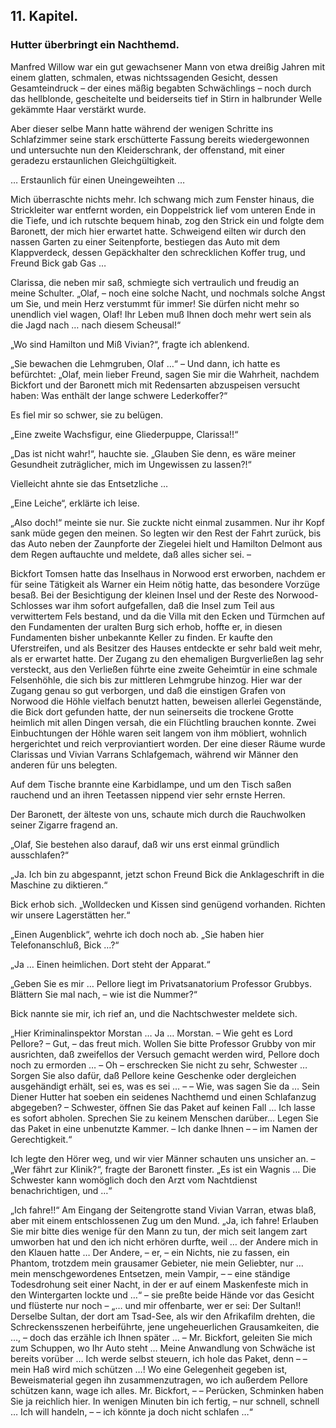 <h2>11. Kapitel.</h2>
<h3>Hutter überbringt ein Nachthemd.</h3>

Manfred Willow war ein gut gewachsener Mann von etwa dreißig Jahren mit einem
glatten, schmalen, etwas nichtssagenden Gesicht, dessen Gesamteindruck – der
eines mäßig begabten Schwächlings – noch durch das hellblonde, gescheitelte und
beiderseits tief in Stirn in halbrunder Welle gekämmte Haar verstärkt wurde.

Aber dieser selbe Mann hatte während der wenigen Schritte ins Schlafzimmer
seine stark erschütterte Fassung bereits wiedergewonnen und untersuchte nun den
Kleiderschrank, der offenstand, mit einer geradezu erstaunlichen
Gleichgültigkeit.

… Erstaunlich für einen Uneingeweihten …

Mich überraschte nichts mehr. Ich schwang mich zum Fenster hinaus, die
Strickleiter war entfernt worden, ein Doppelstrick lief vom unteren Ende in die
Tiefe, und ich rutschte bequem hinab, zog den Strick ein und folgte dem
Baronett, der mich hier erwartet hatte. Schweigend eilten wir durch den nassen
Garten zu einer Seitenpforte, bestiegen das Auto mit dem Klappverdeck, dessen
Gepäckhalter den schrecklichen Koffer trug, und Freund Bick gab Gas …

Clarissa, die neben mir saß, schmiegte sich vertraulich und freudig an meine
Schulter. „Olaf, – noch eine solche Nacht, und nochmals solche Angst um Sie,
und mein Herz verstummt für immer! Sie dürfen nicht mehr so unendlich viel
wagen, Olaf! Ihr Leben muß Ihnen doch mehr wert sein als die Jagd nach … nach
diesem Scheusal!“

„Wo sind Hamilton und Miß Vivian?“, fragte ich ablenkend.

„Sie bewachen die Lehmgruben, Olaf …“ – Und dann, ich hatte es befürchtet:
„Olaf, mein lieber Freund, sagen Sie mir die Wahrheit, nachdem Bickfort und der
Baronett mich mit Redensarten abzuspeisen versucht haben: Was enthält der lange
schwere Lederkoffer?“

Es fiel mir so schwer, sie zu belügen.

„Eine zweite Wachsfigur, eine Gliederpuppe, Clarissa!!“

„Das ist nicht wahr!“, hauchte sie. „Glauben Sie denn, es wäre meiner
Gesundheit zuträglicher, mich im Ungewissen zu lassen?!“

Vielleicht ahnte sie das Entsetzliche …

„Eine Leiche“, erklärte ich leise.

„Also doch!“ meinte sie nur. Sie zuckte nicht einmal zusammen. Nur ihr Kopf
sank müde gegen den meinen. So legten wir den Rest der Fahrt zurück, bis das
Auto neben der Zaunpforte der Ziegelei hielt und Hamilton Delmont aus dem Regen
auftauchte und meldete, daß alles sicher sei. –

Bickfort Tomsen hatte das Inselhaus in Norwood erst erworben, nachdem er für
seine Tätigkeit als Warner ein Heim nötig hatte, das besondere Vorzüge besaß.
Bei der Besichtigung der kleinen Insel und der Reste des Norwood-Schlosses war
ihm sofort aufgefallen, daß die Insel zum Teil aus verwittertem Fels bestand,
und da die Villa mit den Ecken und Türmchen auf den Fundamenten der uralten
Burg sich erhob, hoffte er, in diesen Fundamenten bisher unbekannte Keller zu
finden. Er kaufte den Uferstreifen, und als Besitzer des Hauses entdeckte er
sehr bald weit mehr, als er erwartet hatte. Der Zugang zu den ehemaligen
Burgverließen lag sehr versteckt, aus den Verließen führte eine zweite
Geheimtür in eine schmale Felsenhöhle, die sich bis zur mittleren Lehmgrube
hinzog. Hier war der Zugang genau so gut verborgen, und daß die einstigen
Grafen von Norwood die Höhle vielfach benutzt hatten, beweisen allerlei
Gegenstände, die Bick dort gefunden hatte, der nun seinerseits die trockene
Grotte heimlich mit allen Dingen versah, die ein Flüchtling brauchen konnte.
Zwei Einbuchtungen der Höhle waren seit langem von ihm möbliert, wohnlich
hergerichtet und reich verproviantiert worden. Der eine dieser Räume wurde
Clarissas und Vivian Varrans Schlafgemach, während wir Männer den anderen für
uns belegten.

Auf dem Tische brannte eine Karbidlampe, und um den Tisch saßen rauchend und an
ihren Teetassen nippend vier sehr ernste Herren.

Der Baronett, der älteste von uns, schaute mich durch die Rauchwolken seiner
Zigarre fragend an.

„Olaf, Sie bestehen also darauf, daß wir uns erst einmal gründlich
ausschlafen?“

„Ja. Ich bin zu abgespannt, jetzt schon Freund Bick die Anklageschrift in die
Maschine zu diktieren.“

Bick erhob sich. „Wolldecken und Kissen sind genügend vorhanden. Richten wir
unsere Lagerstätten her.“

„Einen Augenblick“, wehrte ich doch noch ab. „Sie haben hier Telefonanschluß,
Bick …?“

„Ja … Einen heimlichen. Dort steht der Apparat.“

„Geben Sie es mir … Pellore liegt im Privatsanatorium Professor Grubbys.
Blättern Sie mal nach, – wie ist die Nummer?“

Bick nannte sie mir, ich rief an, und die Nachtschwester meldete sich.

„Hier Kriminalinspektor Morstan … Ja … Morstan. – Wie geht es Lord Pellore? –
Gut, – das freut mich. Wollen Sie bitte Professor Grubby von mir ausrichten,
daß zweifellos der Versuch gemacht werden wird, Pellore doch noch zu ermorden …
– Oh – erschrecken Sie nicht zu sehr, Schwester … Sorgen Sie also dafür, daß
Pellore keine Geschenke oder dergleichen ausgehändigt erhält, sei es, was es
sei … – – Wie, was sagen Sie da … Sein Diener Hutter hat soeben ein seidenes
Nachthemd und einen Schlafanzug abgegeben? – Schwester, öffnen Sie das Paket
auf keinen Fall … Ich lasse es sofort abholen. Sprechen Sie zu keinem Menschen
darüber… Legen Sie das Paket in eine unbenutzte Kammer. – Ich danke Ihnen – –
im Namen der Gerechtigkeit.“

Ich legte den Hörer weg, und wir vier Männer schauten uns unsicher an. – „Wer
fährt zur Klinik?“, fragte der Baronett finster. „Es ist ein Wagnis … Die
Schwester kann womöglich doch den Arzt vom Nachtdienst benachrichtigen, und …“

„Ich fahre!!“ Am Eingang der Seitengrotte stand Vivian Varran, etwas blaß, aber
mit einem entschlossenen Zug um den Mund. „Ja, ich fahre! Erlauben Sie mir
bitte dies wenige für den Mann zu tun, der mich seit langem zart umworben hat
und den ich nicht erhören durfte, weil … der Andere mich in den Klauen hatte …
Der Andere, – er, – ein Nichts, nie zu fassen, ein Phantom, trotzdem mein
grausamer Gebieter, nie mein Geliebter, nur … mein menschgewordenes Entsetzen,
mein Vampir, – – eine ständige Todesdrohung seit einer Nacht, in der er auf
einem Maskenfeste mich in den Wintergarten lockte und …“ – sie preßte beide
Hände vor das Gesicht und flüsterte nur noch – „… und mir offenbarte, wer er
sei: Der Sultan!! Derselbe Sultan, der dort am Tsad-See, als wir den Afrikafilm
drehten, die Schreckensszenen herbeiführte, jene ungeheuerlichen Grausamkeiten,
die …, – doch das erzähle ich Ihnen später … – Mr. Bickfort, geleiten Sie mich
zum Schuppen, wo Ihr Auto steht … Meine Anwandlung von Schwäche ist bereits
vorüber … Ich werde selbst steuern, ich hole das Paket, denn – – mein Haß wird
mich schützen …! Wo eine Gelegenheit gegeben ist, Beweismaterial gegen ihn
zusammenzutragen, wo ich außerdem Pellore schützen kann, wage ich alles. Mr.
Bickfort, – – Perücken, Schminken haben Sie ja reichlich hier. In wenigen
Minuten bin ich fertig, – nur schnell, schnell … Ich will handeln, – – ich
könnte ja doch nicht schlafen …“


